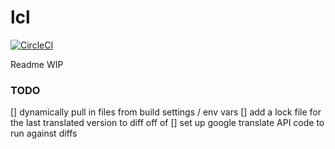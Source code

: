 # lcl

[![CircleCI](https://circleci.com/gh/johnernaut/lcl.svg?style=svg)](https://circleci.com/gh/johnernaut/lcl)

Readme WIP


### TODO
[] dynamically pull in files from build settings / env vars 
[] add a lock file for the last translated version to diff off of
[] set up google translate API code to run against diffs
